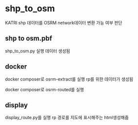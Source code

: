 # shp_to_osm
KATRI shp 데이터를 OSRM network데이터 변환 가능 여부 판단

## shp to osm.pbf
shp_to_osm.py 실행
데이터 생성됨

## docker
docker composer로 osrm-extract를 실행
rp를 위한 데이터가 생성됨

docker composer로 osrm-routed를 실행

## display 
display_route.py를 실행
rp 경로를 지도에 표시해주는 html생성해줌

